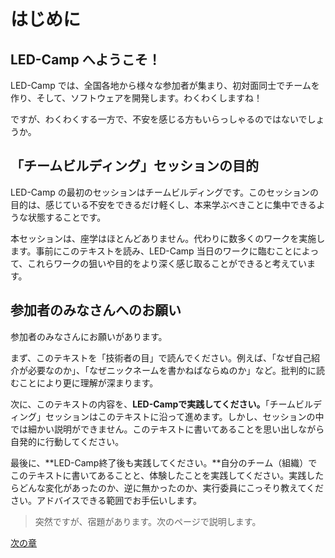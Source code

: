 # はじめに

## LED-Camp へようこそ！
LED-Camp では、全国各地から様々な参加者が集まり、初対面同士でチームを作り、そして、ソフトウェアを開発します。わくわくしますね！

ですが、わくわくする一方で、不安を感じる方もいらっしゃるのではないでしょうか。

## 「チームビルディング」セッションの目的
LED-Camp の最初のセッションはチームビルディングです。このセッションの目的は、感じている不安をできるだけ軽くし、本来学ぶべきことに集中できるような状態することです。

本セッションは、座学はほとんどありません。代わりに数多くのワークを実施します。事前にこのテキストを読み、LED-Camp 当日のワークに臨むことによって、これらワークの狙いや目的をより深く感じ取ることができると考えています。

## 参加者のみなさんへのお願い
参加者のみなさんにお願いがあります。

まず、このテキストを「技術者の目」で読んでください。例えば、「なぜ自己紹介が必要なのか」、「なぜニックネームを書かねばならぬのか」など。批判的に読むことにより更に理解が深まります。

次に、このテキストの内容を、**LED-Campで実践してください。**「チームビルディング」セッションはこのテキストに沿って進めます。しかし、セッションの中では細かい説明ができません。このテキストに書いてあることを思い出しながら自発的に行動してください。

最後に、**LED-Camp終了後も実践してください。**自分のチーム（組織）でこのテキストに書いてあることと、体験したことを実践してください。実践したらどんな変化があったのか、逆に無かったのか、実行委員にこっそり教えてください。アドバイスできる範囲でお手伝いします。

> 突然ですが、宿題があります。次のページで説明します。

 [次の章](team_introwork.md)